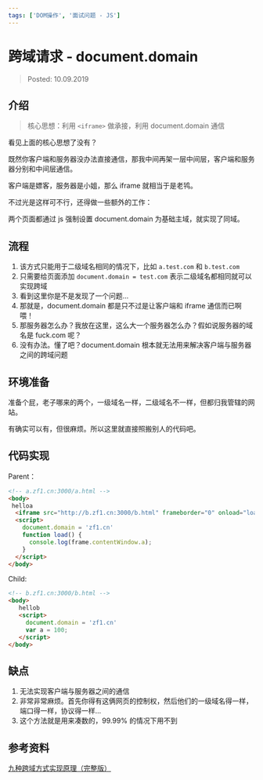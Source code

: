 ```yaml
---
tags: ['DOM操作', '面试问题 - JS']
---
```


# 跨域请求 - document.domain

> Posted: 10.09.2019

<Tag />

## 介绍

> 核心思想：利用 `<iframe>` 做承接，利用 document.domain 通信

看见上面的核心思想了没有？

既然你客户端和服务器没办法直接通信，那我中间再架一层中间层，客户端和服务器分别和中间层通信。

客户端是嫖客，服务器是小姐，那么 iframe 就相当于是老鸨。

不过光是这样可不行，还得做一些额外的工作：

两个页面都通过 js 强制设置 document.domain 为基础主域，就实现了同域。

## 流程

1. 该方式只能用于二级域名相同的情况下，比如 `a.test.com` 和 `b.test.com`
2. 只需要给页面添加 `document.domain = test.com` 表示二级域名都相同就可以实现跨域
3. 看到这里你是不是发现了一个问题...
4. 那就是，document.domain 都是只不过是让客户端和 iframe 通信而已啊喂！
5. 那服务器怎么办？我放在这里，这么大一个服务器怎么办？假如说服务器的域名是 fuck.com 呢？
6. 没有办法。懂了吧？document.domain 根本就无法用来解决客户端与服务器之间的跨域问题

## 环境准备

准备个屁，老子哪来的两个，一级域名一样，二级域名不一样，但都归我管辖的网站。

有确实可以有，但很麻烦。所以这里就直接照搬别人的代码吧。

## 代码实现

Parent：

```html
<!-- a.zf1.cn:3000/a.html -->
<body>
 helloa
  <iframe src="http://b.zf1.cn:3000/b.html" frameborder="0" onload="load()" id="frame"></iframe>
  <script>
    document.domain = 'zf1.cn'
    function load() {
      console.log(frame.contentWindow.a);
    }
  </script>
</body>
```

Child:
```html
<!-- b.zf1.cn:3000/b.html -->
<body>
   hellob
   <script>
     document.domain = 'zf1.cn'
     var a = 100;
   </script>
</body>
```

## 缺点

1. 无法实现客户端与服务器之间的通信
2. 非常非常麻烦。首先你得有这俩网页的控制权，然后他们的一级域名得一样，端口得一样，协议得一样...
3. 这个方法就是用来凑数的，99.99% 的情况下用不到

## 参考资料

[九种跨域方式实现原理（完整版）](https://juejin.im/post/5c23993de51d457b8c1f4ee1)

<Disqus />
